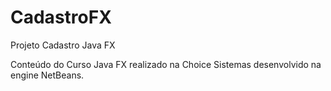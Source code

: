 # CadastroFX

Projeto Cadastro Java FX

Conteúdo do Curso Java FX realizado na Choice Sistemas desenvolvido na engine NetBeans.
